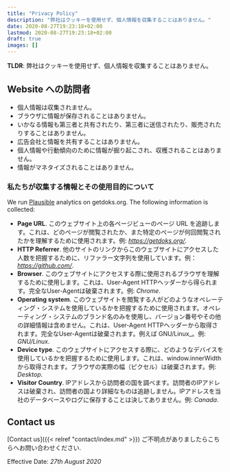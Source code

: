 ```yaml
---
title: "Privacy Policy"
description: "弊社はクッキーを使用せず、個人情報を収集することはありません。"
date: 2020-08-27T19:23:18+02:00
lastmod: 2020-08-27T19:23:18+02:00
draft: true
images: []
---
```


__TLDR__: 弊社はクッキーを使用せず、個人情報を収集することはありません。

## Website への訪問者

- 個人情報は収集されません。
- ブラウザに情報が保存されることはありません。
- いかなる情報も第三者と共有されたり、第三者に送信されたり、販売されたりすることはありません。
- 広告会社と情報を共有することはありません。
- 個人情報や行動傾向のために情報が掘り起こされ、収穫されることはありません。
- 情報がマネタイズされることはありません。

### 私たちが収集する情報とその使用目的について

We run [Plausible](https://plausible.io/) analytics on getdoks.org. The following information is collected:

- __Page URL__. このウェブサイト上の各ページビューのページ URL を追跡します。これは、どのページが閲覧されたか、また特定のページが何回閲覧されたかを理解するために使用されます。例: _https://getdoks.org/_.
- __HTTP Referrer__. 他のサイトのリンクからこのウェブサイトにアクセスした人数を把握するために、リファラー文字列を使用しています。例： _https://github.com/_.
- __Browser__. このウェブサイトにアクセスする際に使用されるブラウザを理解するために使用します。これは、User-Agent HTTPヘッダーから得られます。完全なUser-Agentは破棄されます。例: _Chrome_.
- __Operating system__. このウェブサイトを閲覧する人がどのようなオペレーティング・システムを使用しているかを把握するために使用されます。オペレーティング・システムのブランド名のみを使用し、バージョン番号やその他の詳細情報は含めません。これは、User-Agent HTTPヘッダーから取得されます。完全なUser-Agentは破棄されます。例えば GNU/Linux_。例: _GNU/Linux_.
- __Device type__. このウェブサイトにアクセスする際に、どのようなデバイスを使用しているかを把握するために使用します。これは、window.innerWidthから取得されます。ブラウザの実際の幅（ピクセル）は破棄されます。例: _Desktop_.
- __Visitor Country__. IPアドレスから訪問者の国を調べます。訪問者のIPアドレスは破棄され、訪問者の国より詳細なものは追跡しません。IPアドレスを当社のデータベースやログに保存することは決してありません。例: _Canada_.

## Contact us

[Contact us]({{< relref "contact/index.md" >}}) ご不明点がありましたらこちらへお問い合わせください.

Effective Date: _27th August 2020_

